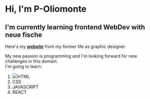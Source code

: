 # Hi, I'm P-Oliomonte
## I'm currently learning frontend WebDev with neue fische

Here's my **[website](https://phillip-oehlenberg.com/)** from my former life as graphic designer.

My new passion is programming and I'm looking forward for new challenges in this domain.\
I'm going to learn:

<ol>
  <li><img src="./ICONS_0000_REACT.png,-Add%20files%20via">HTML</li>
  <li>CSS</li>
  <li>JAVASCRIPT</li>
  <li>REACT</li>
</ol>


